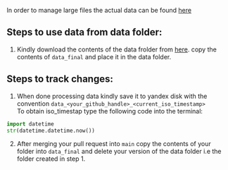 In order to manage large files the actual data can be found [here](https://yadi.sk/d/0MtZBN4DfpyoSQ)

## Steps to use data from data folder:
1. Kindly download the contents of the data frolder from  [here](https://yadi.sk/d/0MtZBN4DfpyoSQ). copy the contents of `data_final` and place it in the data folder.

## Steps to track changes:

1. When done processing data kindly save it to yandex disk with the convention `data_<your_github_handle>_<current_iso_timestamp>` \
To obtain iso_timestap type the following code into the terminal:
```python
import datetime
str(datetime.datetime.now())
```
2. After merging your pull request into `main` copy the contents of your folder into `data_final` and delete your version of the data folder i.e the folder created in step 1.


